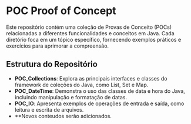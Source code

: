 # POC Proof of Concept

Este repositório contém uma coleção de Provas de Conceito (POCs) relacionadas a diferentes funcionalidades e conceitos em Java. Cada diretório foca em um tópico específico, fornecendo exemplos práticos e exercícios para aprimorar a compreensão.

## Estrutura do Repositório

- **POC_Collections**: Explora as principais interfaces e classes do framework de coleções do Java, como List, Set e Map.
- **POC_DateTime**: Demonstra o uso das classes de data e hora do Java, incluindo manipulação e formatação de datas.
- **POC_IO**: Apresenta exemplos de operações de entrada e saída, como leitura e escrita de arquivos.
- **Novos conteudos serão adicionados.
